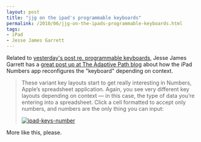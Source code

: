 ```yaml
---
layout: post
title: "jjg on the ipad's programmable keyboards"
permalink: /2010/06/jjg-on-the-ipads-programmable-keyboards.html
tags:
- iPad
- Jesse James Garrett
---
```


Related to [yesterday's post re. programmable keyboards](http://www.sippey.com/2010/06/programmable-keyboards.html), Jesse James Garrett has a [great post up at The Adaptive Path blog](http://www.adaptivepath.com/blog/2010/06/11/ipad-frees-designers-from-the-tyranny-of-qwerty/) about how the iPad Numbers app reconfigures the "keyboard" depending on context.

> These variant key layouts start to get really interesting in Numbers, Apple’s spreadsheet application. Again, you see very different key layouts depending on context — in this case, the type of data you’re entering into a spreadsheet. Click a cell formatted to accept only numbers, and numbers are the only thing you can input:
> 
> [![](https://www.adaptivepath.com/blog/wp-content/uploads/2010/06/ipad-keys-number.png "ipad-keys-number")](http://www.adaptivepath.com/blog/wp-content/uploads/2010/06/ipad-keys-number.png)

More like this, please.